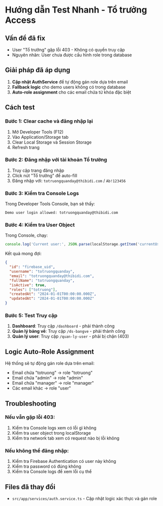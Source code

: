 # Hướng dẫn Test Nhanh - Tổ trưởng Access

## Vấn đề đã fix
- User "Tổ trưởng" gặp lỗi 403 - Không có quyền truy cập
- Nguyên nhân: User chưa được cấu hình role trong database

## Giải pháp đã áp dụng
1. **Cập nhật AuthService** để tự động gán role dựa trên email
2. **Fallback logic** cho demo users không có trong database
3. **Auto-role assignment** cho các email chứa từ khóa đặc biệt

## Cách test

### Bước 1: Clear cache và đăng nhập lại
1. Mở Developer Tools (F12)
2. Vào Application/Storage tab
3. Clear Local Storage và Session Storage
4. Refresh trang

### Bước 2: Đăng nhập với tài khoản Tổ trưởng
1. Truy cập trang đăng nhập
2. Click nút "Tổ trưởng" để auto-fill
3. Đăng nhập với: `totruongquanday@thibidi.com` / `Ab!123456`

### Bước 3: Kiểm tra Console Logs
Trong Developer Tools Console, bạn sẽ thấy:
```
Demo user login allowed: totruongquanday@thibidi.com
```

### Bước 4: Kiểm tra User Object
Trong Console, chạy:
```javascript
console.log('Current user:', JSON.parse(localStorage.getItem('currentUser')));
```

Kết quả mong đợi:
```json
{
  "id": "firebase_uid",
  "username": "totruongquanday",
  "email": "totruongquanday@thibidi.com",
  "fullName": "totruongquanday",
  "isActive": true,
  "roles": ["totruong"],
  "createdAt": "2024-01-01T00:00:00.000Z",
  "updatedAt": "2024-01-01T00:00:00.000Z"
}
```

### Bước 5: Test Truy cập
1. **Dashboard**: Truy cập `/dashboard` - phải thành công
2. **Quản lý bảng vẽ**: Truy cập `/ds-bangve` - phải thành công
3. **Quản lý user**: Truy cập `/quan-ly-user` - phải bị chặn (403)

## Logic Auto-Role Assignment

Hệ thống sẽ tự động gán role dựa trên email:
- Email chứa "totruong" → role "totruong"
- Email chứa "admin" → role "admin"  
- Email chứa "manager" → role "manager"
- Các email khác → role "user"

## Troubleshooting

### Nếu vẫn gặp lỗi 403:
1. Kiểm tra Console logs xem có lỗi gì không
2. Kiểm tra user object trong localStorage
3. Kiểm tra network tab xem có request nào bị lỗi không

### Nếu không thể đăng nhập:
1. Kiểm tra Firebase Authentication có user này không
2. Kiểm tra password có đúng không
3. Kiểm tra Console logs để xem lỗi cụ thể

## Files đã thay đổi
- `src/app/services/auth.service.ts` - Cập nhật logic xác thực và gán role
